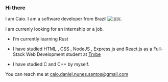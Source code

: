 <link rel="stylesheet" href="https://cdn.jsdelivr.net/gh/devicons/devicon@v2.15.1/devicon.min.css">

### Hi there
I am Caio. I am a software developer from Brazil ![🇧🇷](https://github.com/gosquared/flags/raw/master/flags/flags/flat/16/Brazil.png).

I am currenly looking for an internship or a job.

- I’m currently learning Rust <i class="devicon-rust-plain colored"></i>

- I have studied HTML 
            <i class="devicon-html5-plain colored"></i>
          , CSS 
            <i class="devicon-css3-plain colored"></i>
          , NodeJS 
            <i class="devicon-nodejs-plain colored"></i>
          , Express.js 
            <i class="devicon-express-original colored"></i>
          and  React.js
            <i class="devicon-react-original colored"></i>
          as a Full-Stack Web Development student at [Trybe](http://betrybe.com)

- I have studied C
            <i class="devicon-c-plain colored"></i>
          and C++
            <i class="devicon-cplusplus-plain colored"></i>
          by myself.


 You can reach me at caio.daniel.nunes.santos@gmail.com

